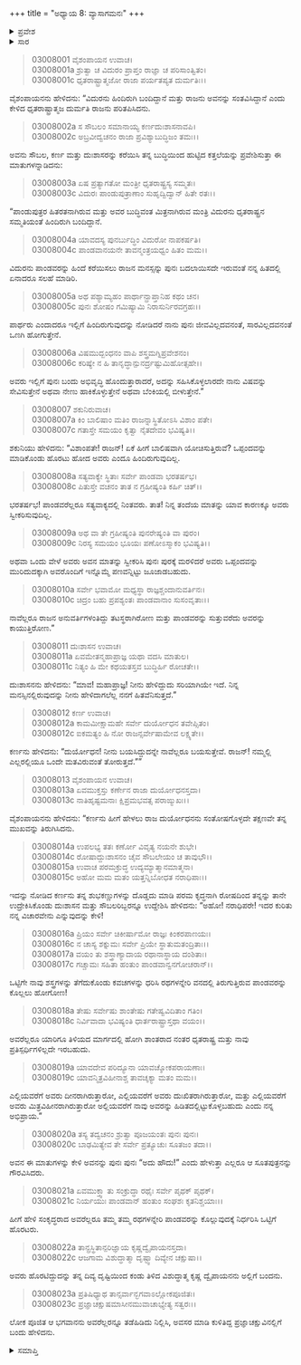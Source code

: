 +++
title = "ಅಧ್ಯಾಯ 8: ವ್ಯಾಸಾಗಮನಃ"
+++

<details><summary>ಪ್ರವೇಶ</summary>


।।   ಓಂ ಓಂ ನಮೋ ನಾರಾಯಣಾಯ।।   ಶ್ರೀ ವೇದವ್ಯಾಸಾಯ ನಮಃ ।।

ಶ್ರೀ ಕೃಷ್ಣದ್ವೈಪಾಯನ ವೇದವ್ಯಾಸ ವಿರಚಿತ  

**ಶ್ರೀ ಮಹಾಭಾರತ**

**ಆರಣ್ಯಕ ಪರ್ವ**

**ಅರಣ್ಯ ಪರ್ವ**

**ಅಧ್ಯಾಯ 8**

</details>


<details><summary>ಸಾರ</summary>

ವಿದುರನು ಹಿಂದಿರುಗಿ ಬಂದಿದ್ದಾನೆ ಎಂದು ತಿಳಿದ ದುರ್ಯೋಧನನು ಅವನು ಪಾಂಡವರನ್ನು ಹಿಂದೆ ಕರೆಸಿಯಾನು ಎಂದು ಹೆದರಿ ತನ್ನ ಮಿತ್ರರೊಂದಿಗೆ ಮಂತ್ರಾಲೋಚನೆ ಮಾಡುವುದು (1-14). ಪಾಂಡವರನ್ನು ಕೊಲ್ಲಲು ನಿರ್ಧರಿಸಿ ದುರ್ಯೋಧನ, ದುಃಶಾಸನ, ಕರ್ಣ ಮತ್ತು ಶಕುನಿಯರು ಹೊರಡುವಷ್ಟರಲ್ಲಿ ವ್ಯಾಸನ ಆಗಮನ (15-23).

</details>


> 03008001 ವೈಶಂಪಾಯನ ಉವಾಚ।  
03008001a ಶ್ರುತ್ವಾ ಚ ವಿದುರಂ ಪ್ರಾಪ್ತಂ ರಾಜ್ಞಾ ಚ ಪರಿಸಾಂತ್ವಿತಂ।  
03008001c ಧೃತರಾಷ್ಟ್ರಾತ್ಮಜೋ ರಾಜಾ ಪರ್ಯತಪ್ಯತ ದುರ್ಮತಿಃ।।

ವೈಶಂಪಾಯನನು ಹೇಳಿದನು: “ವಿದುರನು ಹಿಂದಿರುಗಿ ಬಂದಿದ್ದಾನೆ ಮತ್ತು ರಾಜನು ಅವನನ್ನು ಸಂತವಿಸಿದ್ದಾನೆ ಎಂದು ಕೇಳಿದ ಧೃತರಾಷ್ಟ್ರಾತ್ಮಜ ದುರ್ಮತಿ ರಾಜನು ಪರಿತಪಿಸಿದನು.

> 03008002a ಸ ಸೌಬಲಂ ಸಮಾನಾಯ್ಯ ಕರ್ಣದುಃಶಾಸನಾವಪಿ।  
03008002c ಅಬ್ರವೀದ್ವಚನಂ ರಾಜಾ ಪ್ರವಿಶ್ಯಾಬುದ್ಧಿಜಂ ತಮಃ।।

ಅವನು ಸೌಬಲ, ಕರ್ಣ ಮತ್ತು ದುಃಶಾಸರನ್ನು ಕರೆಯಿಸಿ ತನ್ನ ಬುದ್ಧಿಯಿಂದ ಹುಟ್ಟಿದ ಕತ್ತಲೆಯನ್ನು ಪ್ರವೇಶಿಸುತ್ತಾ ಈ ಮಾತುಗಳನ್ನಾಡಿದನು:

> 03008003a ಏಷ ಪ್ರತ್ಯಾಗತೋ ಮಂತ್ರೀ ಧೃತರಾಷ್ಟ್ರಸ್ಯ ಸಮ್ಮತಃ।  
03008003c ವಿದುರಃ ಪಾಂಡುಪುತ್ರಾಣಾಂ ಸುಹೃದ್ವಿದ್ವಾನ್ ಹಿತೇ ರತಃ।।

“ಪಾಂಡುಪುತ್ರರ ಹಿತರತನಾಗಿರುವ ಮತ್ತು ಅವರ ಬುದ್ಧಿವಂತ ಮಿತ್ರನಾಗಿರುವ ಮಂತ್ರಿ ವಿದುರನು ಧೃತರಾಷ್ಟ್ರನ ಸಮ್ಮತಿಯಂತೆ ಹಿಂದಿರುಗಿ ಬಂದಿದ್ದಾನೆ.

> 03008004a ಯಾವದಸ್ಯ ಪುನರ್ಬುದ್ಧಿಂ ವಿದುರೋ ನಾಪಕರ್ಷತಿ।  
03008004c ಪಾಂಡವಾನಯನೇ ತಾವನ್ಮಂತ್ರಯಧ್ವಂ ಹಿತಂ ಮಮ।।

ವಿದುರನು ಪಾಂಡವರನ್ನು ಹಿಂದೆ ಕರೆಯಿಸಲು ರಾಜನ ಮನಸ್ಸನ್ನು ಪುನಃ ಬದಲಾಯಿಸದೇ ಇರುವಂತೆ ನನ್ನ ಹಿತದಲ್ಲಿ ಏನಾದರೂ ಸಲಹೆ ಮಾಡಿರಿ.

> 03008005a ಅಥ ಪಶ್ಯಾಮ್ಯಹಂ ಪಾರ್ಥಾನ್ಪ್ರಾಪ್ತಾನಿಹ ಕಥಂ ಚನ।  
03008005c ಪುನಃ ಶೋಷಂ ಗಮಿಷ್ಯಾಮಿ ನಿರಾಸುರ್ನಿರವಗ್ರಹಃ।।

ಪಾರ್ಥರು ಎಂದಾದರೂ ಇಲ್ಲಿಗೆ ಹಿಂದಿರುಗುವುದನ್ನು ನೋಡಿದರೆ ನಾನು ಪುನಃ ಜೀವವಿಲ್ಲದವನಂತೆ, ಸಾರವಿಲ್ಲದವನಂತೆ ಒಣಗಿ ಹೋಗುತ್ತೇನೆ.

> 03008006a ವಿಷಮುದ್ಬಂಧನಂ ವಾಪಿ ಶಸ್ತ್ರಮಗ್ನಿಪ್ರವೇಶನಂ।  
03008006c ಕರಿಷ್ಯೇ ನ ಹಿ ತಾನೃದ್ಧಾನ್ಪುನರ್ದ್ರಷ್ಟುಮಿಹೋತ್ಸಹೇ।।

ಅವರು ಇಲ್ಲಿಗೆ ಪುನಃ ಬಂದು ಅಭಿವೃದ್ಧಿ ಹೊಂದುತ್ತಾರಾದರೆ, ಅದನ್ನು ಸಹಿಸಿಕೊಳ್ಳಲಾರದೇ ನಾನು ವಿಷವನ್ನು ಸೇವಿಸುತ್ತೇನೆ ಅಥವಾ ನೇಣು ಹಾಕಿಕೊಳ್ಳುತ್ತೇನೆ ಅಥವಾ ಬೆಂಕಿಯಲ್ಲಿ ಬೀಳುತ್ತೇನೆ.”

> 03008007 ಶಕುನಿರುವಾಚ।  
03008007a ಕಿಂ ಬಾಲಿಷಾಂ ಮತಿಂ ರಾಜನ್ನಾಸ್ಥಿತೋಽಸಿ ವಿಶಾಂ ಪತೇ।  
03008007c ಗತಾಸ್ತೇ ಸಮಯಂ ಕೃತ್ವಾ ನೈತದೇವಂ ಭವಿಷ್ಯತಿ।।

ಶಕುನಿಯು ಹೇಳಿದನು: “ವಿಶಾಂಪತೇ! ರಾಜನ್! ಏಕೆ ಹೀಗೆ ಬಾಲಿಷವಾಗಿ ಯೋಚಿಸುತ್ತಿರುವೆ? ಒಪ್ಪಂದವನ್ನು ಮಾಡಿಕೊಂಡು ಹೊರಟು ಹೋದ ಅವರು ಎಂದೂ ಹಿಂದಿರುಗುವುದಿಲ್ಲ.

> 03008008a ಸತ್ಯವಾಕ್ಯೇ ಸ್ಥಿತಾಃ ಸರ್ವೇ ಪಾಂಡವಾ ಭರತರ್ಷಭ।  
03008008c ಪಿತುಸ್ತೇ ವಚನಂ ತಾತ ನ ಗ್ರಹೀಷ್ಯಂತಿ ಕರ್ಹಿ ಚಿತ್।।

ಭರತರ್ಷಭ! ಪಾಂಡವರೆಲ್ಲರೂ ಸತ್ಯವಾಕ್ಯದಲ್ಲಿ ನಿಂತವರು. ತಾತ! ನಿನ್ನ ತಂದೆಯ ಮಾತನ್ನು ಯಾವ ಕಾರಣಕ್ಕೂ ಅವರು ಸ್ವೀಕರಿಸುವುದಿಲ್ಲ.

> 03008009a ಅಥ ವಾ ತೇ ಗ್ರಹೀಷ್ಯಂತಿ ಪುನರೇಷ್ಯಂತಿ ವಾ ಪುರಂ।  
03008009c ನಿರಸ್ಯ ಸಮಯಂ ಭೂಯಃ ಪಣೋಽಸ್ಮಾಕಂ ಭವಿಷ್ಯತಿ।।

ಅಥವಾ ಒಂದು ವೇಳೆ ಅವರು ಅವನ ಮಾತನ್ನು ಸ್ವೀಕರಿಸಿ ಪುನಃ ಪುರಕ್ಕೆ ಮರಳಿದರೆ ಅವರು ಒಪ್ಪಂದವನ್ನು ಮುರಿದುದಕ್ಕಾಗಿ ಅವರೊಂದಿಗೆ ಇನ್ನೊಮ್ಮೆ ಪಣವನ್ನಿಟ್ಟು ಜೂಜಾಡಬಹುದು.

> 03008010a ಸರ್ವೇ ಭವಾಮೋ ಮಧ್ಯಸ್ಥಾ ರಾಜ್ಞಶ್ಚಂದಾನುವರ್ತಿನಃ।  
03008010c ಚಿದ್ರಂ ಬಹು ಪ್ರಪಶ್ಯಂತಃ ಪಾಂಡವಾನಾಂ ಸುಸಂವೃತಾಃ।।

ನಾವೆಲ್ಲರೂ ರಾಜನ ಅನುವರ್ತಿಗಳಂತಿದ್ದು ತಟಸ್ಥರಾಗಿರೋಣ ಮತ್ತು ಪಾಂಡವರನ್ನು ಸುತ್ತುವರೆದು ಅವರನ್ನು ಕಾಯುತ್ತಿರೋಣ.”

> 03008011 ದುಃಶಾಸನ ಉವಾಚ।  
03008011a ಏವಮೇತನ್ಮಹಾಪ್ರಾಜ್ಞ ಯಥಾ ವದಸಿ ಮಾತುಲ।  
03008011c ನಿತ್ಯಂ ಹಿ ಮೇ ಕಥಯತಸ್ತವ ಬುದ್ಧಿರ್ಹಿ ರೋಚತೇ।।

ದುಃಶಾಸನನು ಹೇಳಿದನು: “ಮಾವ! ಮಹಾಪ್ರಾಜ್ಞ! ನೀನು ಹೇಳಿದ್ದುದು ಸರಿಯಾಗಿಯೇ ಇದೆ. ನಿನ್ನ ಮನಸ್ಸಿನಲ್ಲಿರುವುದನ್ನು ನೀನು ಹೇಳಿದಾಗಲೆಲ್ಲ ನನಗೆ ಹಿತವೆನಿಸುತ್ತದೆ.”

> 03008012 ಕರ್ಣ ಉವಾಚ।  
03008012a ಕಾಮಮೀಕ್ಷಾಮಹೇ ಸರ್ವೇ ದುರ್ಯೋಧನ ತವೇಪ್ಸಿತಂ।  
03008012c ಐಕಮತ್ಯಂ ಹಿ ನೋ ರಾಜನ್ಸರ್ವೇಷಾಮೇವ ಲಕ್ಷ್ಯತೇ।।

ಕರ್ಣನು ಹೇಳಿದನು: “ದುರ್ಯೋಧನ! ನೀನು ಬಯಸಿದ್ದುದನ್ನೇ ನಾವೆಲ್ಲರೂ ಬಯಸುತ್ತೇವೆ. ರಾಜನ್! ನಮ್ಮಲ್ಲಿ ಎಲ್ಲರಲ್ಲಿಯೂ ಒಂದೇ ಮತವಿರುವಂತೆ ತೋರುತ್ತದೆ.””

> 03008013 ವೈಶಂಪಾಯನ ಉವಾಚ।  
03008013a ಏವಮುಕ್ತಸ್ತು ಕರ್ಣೇನ ರಾಜಾ ದುರ್ಯೋಧನಸ್ತದಾ।  
03008013c ನಾತಿಹೃಷ್ಟಮನಾಃ ಕ್ಷಿಪ್ರಮಭವತ್ಸ ಪರಾಙ್ಮುಖಃ।।

ವೈಶಂಪಾಯನನು ಹೇಳಿದನು: “ಕರ್ಣನು ಹೀಗೆ ಹೇಳಲು ರಾಜ ದುರ್ಯೋಧನನು ಸಂತೋಷಗೊಳ್ಳದೇ ತಕ್ಷಣವೇ ತನ್ನ ಮುಖವನ್ನು ತಿರುಗಿಸಿದನು.

> 03008014a ಉಪಲಭ್ಯ ತತಃ ಕರ್ಣೋ ವಿವೃತ್ಯ ನಯನೇ ಶುಭೇ।  
03008014c ರೋಷಾದ್ದುಃಶಾಸನಂ ಚೈವ ಸೌಬಲೇಯಂ ಚ ತಾವುಭೌ।।  
03008015a ಉವಾಚ ಪರಮಕ್ರುದ್ಧ ಉದ್ಯಮ್ಯಾತ್ಮಾನಮಾತ್ಮನಾ।   
03008015c ಅಹೋ ಮಮ ಮತಂ ಯತ್ತನ್ನಿಬೋಧತ ನರಾಧಿಪಾಃ।।

ಇದನ್ನು ನೋಡಿದ ಕರ್ಣನು ತನ್ನ ಶುಭಕಣ್ಣುಗಳನ್ನು ದೊಡ್ಡದು ಮಾಡಿ ಪರಮ ಕೃದ್ಧನಾಗಿ ರೋಷದಿಂದ ತನ್ನನ್ನು ತಾನೇ ಉದ್ರೇಕಿಸಿಕೊಂಡು ದುಃಶಾಸನ ಮತ್ತು ಸೌಬಲರಿಬ್ಬರನ್ನೂ ಉದ್ದೇಶಿಸಿ ಹೇಳಿದನು: “ಅಹೋ! ನರಾಧಿಪರೇ! ಇದರ ಕುರಿತು ನನ್ನ ವಿಚಾರವೇನು ಎನ್ನುವುದನ್ನು ಕೇಳಿ!

> 03008016a ಪ್ರಿಯಂ ಸರ್ವೇ ಚಿಕೀರ್ಷಾಮೋ ರಾಜ್ಞಃ ಕಿಂಕರಪಾಣಯಃ।  
03008016c ನ ಚಾಸ್ಯ ಶಕ್ನುಮಃ ಸರ್ವೇ ಪ್ರಿಯೇ ಸ್ಥಾತುಮತಂದ್ರಿತಾಃ।।   
03008017a ವಯಂ ತು ಶಸ್ತ್ರಾಣ್ಯಾದಾಯ ರಥಾನಾಸ್ಥಾಯ ದಂಶಿತಾಃ।  
03008017c ಗಚ್ಚಾಮಃ ಸಹಿತಾ ಹಂತುಂ ಪಾಂಡವಾನ್ವನಗೋಚರಾನ್।।

ಒಟ್ಟಿಗೇ ನಾವು ಶಸ್ತ್ರಗಳನ್ನು ತೆಗೆದುಕೊಂಡು ಕವಚಗಳನ್ನು ಧರಿಸಿ ರಥಗಳನ್ನೇರಿ ವನದಲ್ಲಿ ತಿರುಗುತ್ತಿರುವ ಪಾಂಡವರನ್ನು ಕೊಲ್ಲಲು ಹೋಗೋಣ!

> 03008018a ತೇಷು ಸರ್ವೇಷು ಶಾಂತೇಷು ಗತೇಷ್ವವಿದಿತಾಂ ಗತಿಂ।  
03008018c ನಿರ್ವಿವಾದಾ ಭವಿಷ್ಯಂತಿ ಧಾರ್ತರಾಷ್ಟ್ರಾಸ್ತಥಾ ವಯಂ।।

ಅವರೆಲ್ಲರೂ ಯಾರಿಗೂ ತಿಳಿಯದ ಮಾರ್ಗದಲ್ಲಿ ಹೋಗಿ ಶಾಂತರಾದ ನಂತರ ಧೃತರಾಷ್ಟ್ರ ಮತ್ತು ನಾವು ಪ್ರತಿಸ್ಪರ್ಧಿಗಳಿಲ್ಲದೇ ಇರಬಹುದು.

> 03008019a ಯಾವದೇವ ಪರಿದ್ಯೂನಾ ಯಾವಚ್ಶೋಕಪರಾಯಣಾಃ।  
03008019c ಯಾವನ್ಮಿತ್ರವಿಹೀನಾಶ್ಚ ತಾವಚ್ಶಕ್ಯಾ ಮತಂ ಮಮ।।

ಎಲ್ಲಿಯವರೆಗೆ ಅವರು ದೀನರಾಗಿರುತ್ತಾರೋ, ಎಲ್ಲಿಯವರೆಗೆ ಅವರು ದುಃಖಿತರಾಗಿರುತ್ತಾರೋ, ಮತ್ತು ಎಲ್ಲಿಯವರೆಗೆ ಅವರು ಮಿತ್ರವಿಹೀನರಾಗಿರುತ್ತಾರೋ ಅಲ್ಲಿಯವರೆಗೆ ನಾವು ಅವರನ್ನು ಹಿಡಿತದಲ್ಲಿಟ್ಟುಕೊಳ್ಳಬಹುದು ಎಂದು ನನ್ನ ಅಭಿಪ್ರಾಯ.”

> 03008020a ತಸ್ಯ ತದ್ವಚನಂ ಶ್ರುತ್ವಾ ಪೂಜಯಂತಃ ಪುನಃ ಪುನಃ।  
03008020c ಬಾಢಮಿತ್ಯೇವ ತೇ ಸರ್ವೇ ಪ್ರತ್ಯೂಚುಃ ಸೂತಜಂ ತದಾ।।

ಅವನ ಈ ಮಾತುಗಳನ್ನು ಕೇಳಿ ಅವನನ್ನು ಪುನಃ ಪುನಃ “ಅದು ಹೌದು!” ಎಂದು ಹೇಳುತ್ತಾ ಎಲ್ಲರೂ ಆ ಸೂತಪುತ್ರನನ್ನು ಗೌರವಿಸಿದರು.

> 03008021a ಏವಮುಕ್ತ್ವಾ ತು ಸಂಕ್ರುದ್ಧಾ ರಥೈಃ ಸರ್ವೇ ಪೃಥಕ್ ಪೃಥಕ್।  
03008021c ನಿರ್ಯಯುಃ ಪಾಂಡವಾನ್ ಹಂತುಂ ಸಂಘಶಃ ಕೃತನಿಶ್ಚಯಾಃ।।

ಹೀಗೆ ಹೇಳಿ ಸಂಕೃದ್ಧರಾದ ಅವರೆಲ್ಲರೂ ತಮ್ಮ ತಮ್ಮ ರಥಗಳನ್ನೇರಿ ಪಾಂಡವರನ್ನು ಕೊಲ್ಲುವುದಕ್ಕೆ ನಿರ್ಧರಿಸಿ ಒಟ್ಟಿಗೆ ಹೊರಟರು.

> 03008022a ತಾನ್ಪ್ರಸ್ಥಿತಾನ್ಪರಿಜ್ಞಾಯ ಕೃಷ್ಣದ್ವೈಪಾಯನಸ್ತದಾ।  
03008022c ಆಜಗಾಮ ವಿಶುದ್ಧಾತ್ಮಾ ದೃಷ್ಟ್ವಾ ದಿವ್ಯೇನ ಚಕ್ಷುಷಾ।।

ಅವರು ಹೊರಟಿದ್ದುದನ್ನು ತನ್ನ ದಿವ್ಯ ದೃಷ್ಟಿಯಿಂದ ಕಂಡು ತಿಳಿದ ವಿಶುದ್ಧಾತ್ಮ ಕೃಷ್ಣ ದ್ವೈಪಾಯನನು ಅಲ್ಲಿಗೆ ಬಂದನು.

> 03008023a ಪ್ರತಿಷಿಧ್ಯಾಥ ತಾನ್ಸರ್ವಾನ್ಭಗವಾಽಲ್ಲೋಕಪೂಜಿತಃ।  
03008023c ಪ್ರಜ್ಞಾಚಕ್ಷುಷಮಾಸೀನಮುವಾಚಾಭ್ಯೇತ್ಯ ಸತ್ವರಃ।।

ಲೋಕ ಪೂಜಿತ ಆ ಭಗವಾನನು ಅವರೆಲ್ಲರನ್ನೂ ತಡೆಹಿಡಿದು ನಿಲ್ಲಿಸಿ, ಅವಸರ ಮಾಡಿ ಕುಳಿತಿದ್ದ ಪ್ರಜ್ಞಾಚಕ್ಷುವಿನಲ್ಲಿಗೆ ಬಂದು ಹೇಳಿದನು.



<details><summary>ಸಮಾಪ್ತಿ</summary>


ಇತಿ ಶ್ರೀ ಮಹಾಭಾರತೇ ಆರಣ್ಯಕಪರ್ವಣಿ ಅರಣ್ಯಪರ್ವಣಿ ವ್ಯಾಸಾಗಮನೇ ಅಷ್ಠಮೋಽಧ್ಯಾಯಃ।  
ಇದು ಶ್ರೀ ಮಹಾಭಾರತದಲ್ಲಿ ಆರಣ್ಯಕಪರ್ವದಲ್ಲಿ ಅರಣ್ಯಪರ್ವದಲ್ಲಿ ವ್ಯಾಸಾಗಮನ ಎನ್ನುವ ಎಂಟನೆಯ ಅಧ್ಯಾಯವು.



</details>

